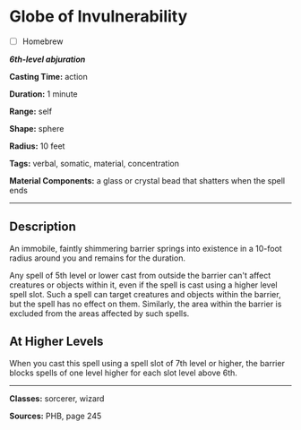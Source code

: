 # Globe of Invulnerability

- [ ] Homebrew

***6th-level abjuration***

**Casting Time:** action

**Duration:** 1 minute

**Range:** self

**Shape:** sphere

**Radius:** 10 feet

**Tags:** verbal, somatic, material, concentration

**Material Components:** a glass or crystal bead that shatters when the spell ends

---

## Description
An immobile, faintly shimmering barrier springs into existence in a 10-foot radius around you and remains for the duration.

Any spell of 5th level or lower cast from outside the barrier can't affect creatures or objects within it, even if the spell is cast using a higher level spell slot.
Such a spell can target creatures and objects within the barrier, but the spell has no effect on them.
Similarly, the area within the barrier is excluded from the areas affected by such spells.

## At Higher Levels
When you cast this spell using a spell slot of 7th level or higher, the barrier blocks spells of one level higher for each slot level above 6th.

---

**Classes:** sorcerer, wizard

**Sources:** PHB, page 245

